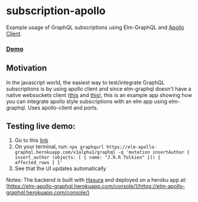 # subscription-apollo

Example usage of GraphQL subscriptions using Elm-GraphQL and [Apollo Client](https://github.com/apollographql/apollo-client).

### [Demo](https://elm-apollo-subscriptions.now.sh/) 

## Motivation

  In the javascript world, the easiest way to test/integrate GraphQL subscriptions is by using apollo client and since elm-graphql doesn't have a native websockets client ([this](https://github.com/dillonkearns/elm-graphql/issues/70#issue-354938870) and [this](https://github.com/dillonkearns/elm-graphql/issues/43)), this is an example app showing how you can integrate apollo style subscriptions with an elm app using elm-graphql. Uses apollo-client and ports.

## Testing live demo:
1. Go to this [link](https://elm-apollo-subscriptions.now.sh/)
2. On your terminal, run: `npx graphqurl https://elm-apollo-graphql.herokuapp.com/v1alpha1/graphql -q 'mutation insertAuthor { insert_author (objects: [ { name: "J.R.R Tolkien" }]) { affected_rows } }'`
3. See that the UI updates automatically

Notes: The backend is built with [Hasura](https://github.com/hasura/graphql-engine) and deployed on a heroku app at: [https://elm-apollo-graphql.herokuapp.com/console/](https://elm-apollo-graphql.herokuapp.com/console/)

